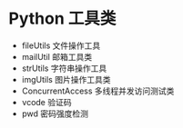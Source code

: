 # Python 工具类
- fileUtils 文件操作工具
- mailUtil 邮箱工具类
- strUtils 字符串操作工具
- imgUtils 图片操作工具类
- ConcurrentAccess 多线程并发访问测试类
- vcode 验证码
- pwd 密码强度检测
